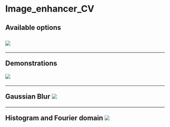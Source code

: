 # Image_enhancer_CV
<h2>Available options<h2>
  
<img src="https://user-images.githubusercontent.com/61319952/183141499-241fa8c1-71d4-4aac-b88b-98229f296c05.png">

<hr class="rounded">

<p>Demonstrations</p> 
<img src="https://user-images.githubusercontent.com/61319952/183141201-dd483a17-0cba-4741-bce6-86ee9bc806d8.png">
  <hr class="rounded">
Gaussian Blur
  <img src="https://user-images.githubusercontent.com/61319952/183141551-555b972d-d171-49a7-98db-42315ed77a92.png">
  <hr class="rounded">
Histogram and Fourier domain

  <img src="https://user-images.githubusercontent.com/61319952/183141599-a8ace60e-b36a-4d96-812e-8e2bac17289d.png">


